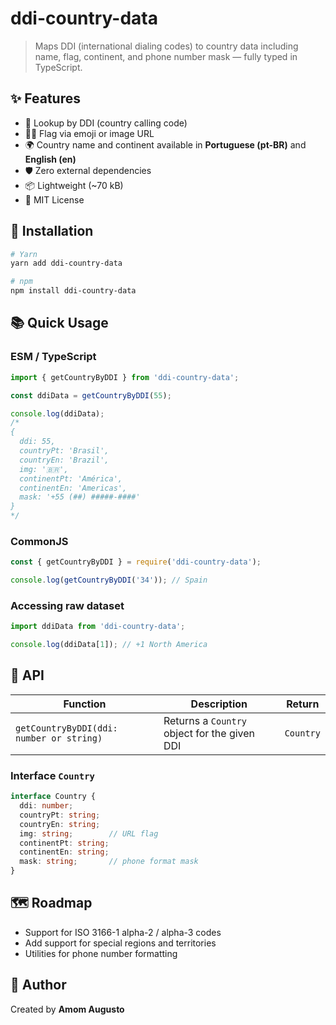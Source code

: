 # ddi-country-data

> Maps DDI (international dialing codes) to country data including name, flag, continent, and phone number mask — fully typed in TypeScript.

## ✨ Features

- 🔢 Lookup by DDI (country calling code)
- 🏳️‍🌈 Flag via emoji or image URL
- 🌍 Country name and continent available in **Portuguese (pt-BR)** and **English (en)**
- 🛡️ Zero external dependencies
- 📦 Lightweight (~70 kB)
- 📝 MIT License

## 🚀 Installation

```bash
# Yarn
yarn add ddi-country-data

# npm
npm install ddi-country-data
```

## 📚 Quick Usage

### ESM / TypeScript

```ts
import { getCountryByDDI } from 'ddi-country-data';

const ddiData = getCountryByDDI(55);

console.log(ddiData);
/*
{
  ddi: 55,
  countryPt: 'Brasil',
  countryEn: 'Brazil',
  img: '🇧🇷',
  continentPt: 'América',
  continentEn: 'Americas',
  mask: '+55 (##) #####-####'
}
*/
```

### CommonJS

```js
const { getCountryByDDI } = require('ddi-country-data');

console.log(getCountryByDDI('34')); // Spain
```

### Accessing raw dataset

```ts
import ddiData from 'ddi-country-data';

console.log(ddiData[1]); // +1 North America
```

## 🧩 API

| Function | Description | Return |
| -------- | ----------- | ------ |
| `getCountryByDDI(ddi: number or string)` | Returns a `Country` object for the given DDI | `Country` |

### Interface `Country`

```ts
interface Country {
  ddi: number;
  countryPt: string;
  countryEn: string;
  img: string;        // URL flag
  continentPt: string;
  continentEn: string;
  mask: string;       // phone format mask
}
```

## 🗺️ Roadmap

- Support for ISO 3166-1 alpha-2 / alpha-3 codes
- Add support for special regions and territories
- Utilities for phone number formatting

## 👤 Author

Created by **Amom Augusto**
